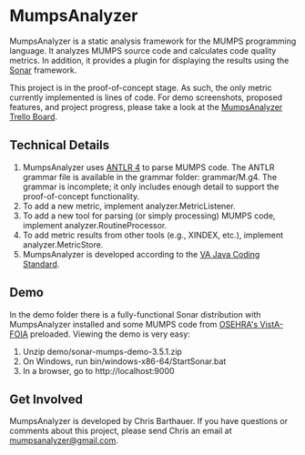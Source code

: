 MumpsAnalyzer
=============
MumpsAnalyzer is a static analysis framework for the MUMPS programming language. It
analyzes MUMPS source code and calculates code quality metrics. In addition, it 
provides a plugin for displaying the results using the [Sonar](http://www.sonarsource.org)
framework.

This project is in the proof-of-concept stage. As such, the only metric currently
implemented is lines of code. For demo screenshots, proposed features, and project 
progress, please take a look at the 
[MumpsAnalyzer Trello Board](https://trello.com/board/mumpsanalyzer/5156fd731b8e840f31001285).

Technical Details
-----------------
1. MumpsAnalyzer uses [ANTLR 4](http://www.antlr.org) to parse MUMPS code. The ANTLR grammar 
file is available in the grammar folder: grammar/M.g4. The grammar is incomplete; it only 
includes enough detail to support the proof-of-concept functionality.
2. To add a new metric, implement analyzer.MetricListener.
3. To add a new tool for parsing (or simply processing) MUMPS code, implement analyzer.RoutineProcessor.
4. To add metric results from other tools (e.g., XINDEX, etc.), implement analyzer.MetricStore.
5. MumpsAnalyzer is developed according to the 
[VA Java Coding Standard](http://www.va.gov/TRM/files/Java_Coding_Standards_V2.doc).

Demo
----
In the demo folder there is a fully-functional Sonar distribution with MumpsAnalyzer 
installed and some MUMPS code from [OSEHRA's VistA-FOIA](https://github.com/OSEHRA/VistA-FOIA?source=cr) 
preloaded. Viewing the demo is very easy:

1. Unzip demo/sonar-mumps-demo-3.5.1.zip
2. On Windows, run bin/windows-x86-64/StartSonar.bat
3. In a browser, go to http://localhost:9000

Get Involved
------------
MumpsAnalyzer is developed by Chris Barthauer. If you have questions or comments about this
project, please send Chris an email at mumpsanalyzer@gmail.com.
